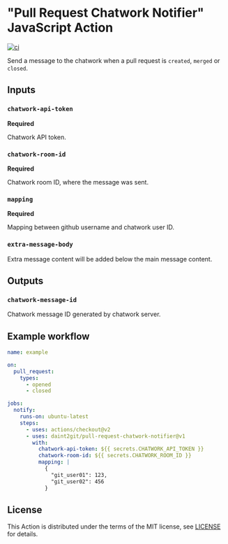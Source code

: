 # "Pull Request Chatwork Notifier" JavaScript Action

[![ci](https://github.com/daint2git/pull-request-chatwork-notifier/workflows/ci/badge.svg)](https://github.com/daint2git/pull-request-chatwork-notifier/actions?query=workflow:ci)

Send a message to the chatwork when a pull request is `created`, `merged` or `closed`.

## Inputs

### `chatwork-api-token`

**Required**

Chatwork API token.

### `chatwork-room-id`

**Required**

Chatwork room ID, where the message was sent.

### `mapping`

**Required**

Mapping between github username and chatwork user ID.

### `extra-message-body`

Extra message content will be added below the main message content.

## Outputs

### `chatwork-message-id`

Chatwork message ID generated by chatwork server.

## Example workflow

```yml
name: example

on:
  pull_request:
    types:
      - opened
      - closed

jobs:
  notify:
    runs-on: ubuntu-latest
    steps:
      - uses: actions/checkout@v2
      - uses: daint2git/pull-request-chatwork-notifier@v1
        with:
          chatwork-api-token: ${{ secrets.CHATWORK_API_TOKEN }}
          chatwork-room-id: ${{ secrets.CHATWORK_ROOM_ID }}
          mapping: |
            {
              "git_user01": 123,
              "git_user02": 456
            }
```

## License

This Action is distributed under the terms of the MIT license, see [LICENSE](./LICENSE) for details.
